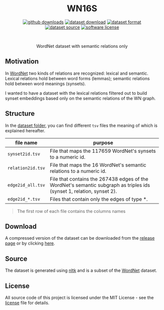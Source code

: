 <h1 align="center">
  WN16S
</h1>
<p align="center">
  <a href="https://github.com/simonepri/WN16S/releases/latest/download/WN16S.tgz"><img src="https://img.shields.io/github/downloads/simonepri/WN16S/latest/WN16S.tgz.svg" alt="github downloads"/></a>
  <a href="https://github.com/simonepri/WN16S/releases"><img src="https://img.shields.io/github/tag/simonepri/WN16S.svg" alt="dataset download" /></a>
  <a href="https://en.wikipedia.org/wiki/tab-separated_values"><img src="https://img.shields.io/badge/format-tsv-e67e22.svg" alt="dataset format" /></a>
  <a href="https://wordnet.princeton.edu/"><img src="https://img.shields.io/badge/source-WordNet-2ecc71.svg" alt="dataset source" /></a>
  <a href="https://github.com/simonepri/WN16S/tree/master/license"><img src="https://img.shields.io/github/license/simonepri/WN16S.svg" alt="software license" /></a>
</p>
<br />
<p align="center">
  WordNet dataset with semantic relations only
</p>

## Motivation
In [WordNet][wn] two kinds of relations are recognized: lexical and semantic. Lexical relations hold between word forms (lemmas); semantic relations hold between word meanings (synsets).

I wanted to have a dataset with the lexical relations filtered out to build synset embeddings based only on the semantic relations of the WN graph.

## Structure
In the [dataset folder][dataset], you can find different `tsv` files the meaning of which is explained hereafter.

| file name | purpose |
| --------- | ------- |
| `synset2id.tsv`   | File that maps the 117659 WordNet's synsets to a numeric id. |
| `relation2id.tsv` | File that maps the 16 WordNet's semantic relations to a numeric id. |
| `edge2id_all.tsv` | File that contains the 267438 edges of the WordNet's semantic subgraph as triples ids (synset 1, relation, synset 2). |
| `edge2id_*.tsv`   | Files that contain only the edges of type *. |

> The first row of each file contains the columns names

## Download
A compressed version of the dataset can be downloaded from the [release page][releases] or by clicking [here][download].

## Source
The dataset is generated using [nltk][nltk] and is a subset of the [WordNet][wn] dataset.

## License
All source code of this project is licensed under the MIT License - see the [license][license] file for details.

[dataset]: https://github.com/simonepri/WN16S/tree/master/dataset
[releases]: https://github.com/simonepri/WN16S/releases/latest
[download]: https://github.com/simonepri/WN16S/releases/latest/download/WN16S.tgz
[license]: https://github.com/simonepri/WN16S/tree/master/license

[wn]: https://wordnet.princeton.edu
[nltk]: https://github.com/nltk/nltk
